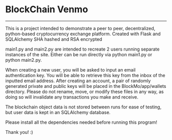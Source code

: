 # **BlockChain Venmo**
______________________________________

This is a project intended to demonstrate a peer to peer, decentralized, python-based cryptocurrency exchange platform. Created with Flask and SQLAlchemy
SHA hashed and RSA encrypted

main1.py and main2.py are intended to recreate 2 users running separate instances of the site. Either can be run directly via python main1.py or python main2.py.

When creating a new user, you will be asked to input an email authentication key. You will be able to retrieve this key from the inbox of the inputted email address. After creating an account, a pair of randomly generated private and public keys will be placed in the BlockMo/app/wallets directory. Please do not rename, move, or modify these files in any way, as doing so will invalidate any transactions you make and receive.

The blockchain object data is not stored between runs for ease of testing, but user data is kept in an SQLAlchemy database.

Please install all the dependencies needed before running this program!

Thank you! :)
